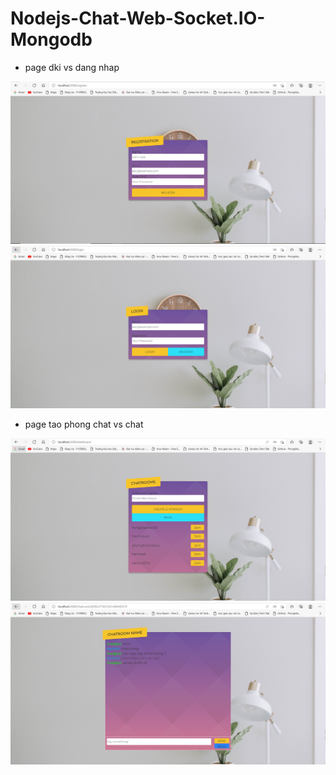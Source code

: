 # Nodejs-Chat-Web-Socket.IO-Mongodb
- page dki vs dang nhap
<img src=".\CHAT_COSEY\dki.PNG">
<img src=".\CHAT_COSEY\login.PNG">

- page tao phong chat vs chat
<img src=".\CHAT_COSEY\tao_chat.PNG">
<img src=".\CHAT_COSEY\chat.PNG">
